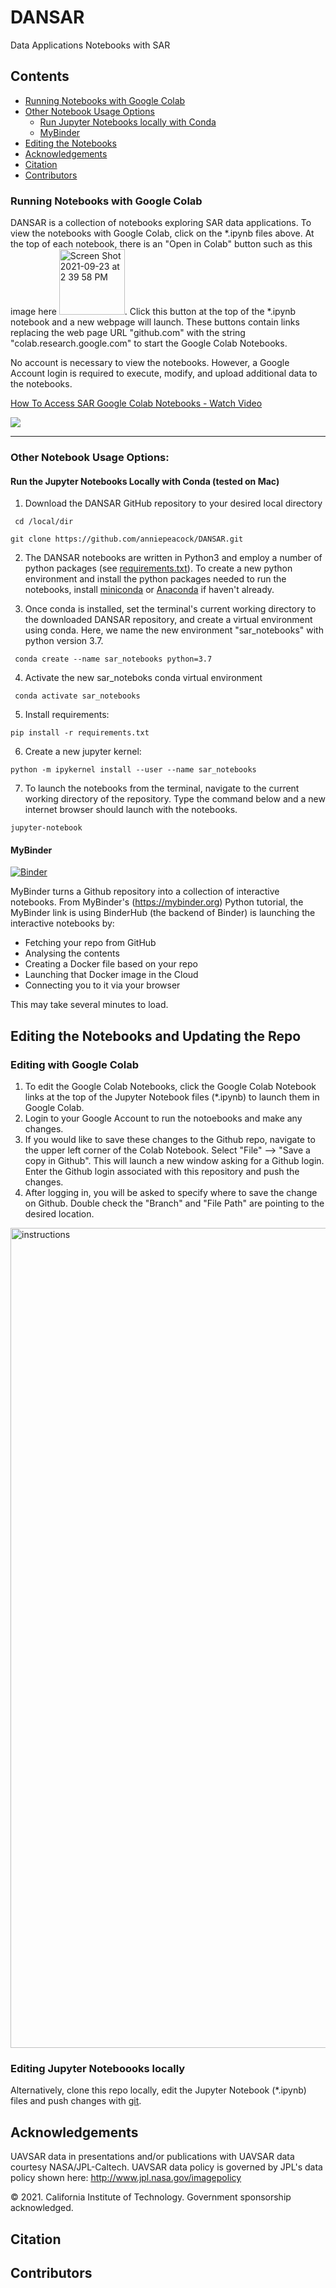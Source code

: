 # DANSAR
 Data Applications Notebooks with SAR

## Contents
* [Running Notebooks with Google Colab](#GoogleColab) 
* [Other Notebook Usage Options](#OtherOptions) 
    * [Run Jupyter Notebooks locally with Conda](#Conda)
    * [MyBinder](#MyBinder)
* [Editing the Notebooks](#Editing)
* [Acknowledgements](#Acknow) 
* [Citation](#Citation) 
* [Contributors](#Contributors) 
 
### Running Notebooks with Google Colab<a name="GoogleColab"/>
 
DANSAR is a collection of notebooks exploring SAR data applications. To view the notebooks with Google Colab, click on the *.ipynb files above. At the top of each notebook, there is an "Open in Colab" button such as this image here <img width="105" alt="Screen Shot 2021-09-23 at 2 39 58 PM" src="https://user-images.githubusercontent.com/69326547/134588404-d47e30d0-33dd-42bb-803d-2a6d2a965fb0.png">.  Click this button at the top of the *.ipynb notebook and a new webpage will launch. These buttons contain links replacing the web page URL "github.com" with the string "colab.research.google.com" to start the Google Colab Notebooks. 
 
No account is necessary to view the notebooks. However, a Google Account login is required to execute, modify, and upload additional data to the notebooks. 

<a href="https://www.loom.com/share/e88828827d6e4d188404c71e09b75b5f">
    <p> How To Access SAR Google Colab Notebooks - Watch Video</p>
    <img style="max-width:300px;" src="https://cdn.loom.com/sessions/thumbnails/e88828827d6e4d188404c71e09b75b5f-with-play.gif">
  </a>
  
  ------------

### Other Notebook Usage Options:<a name="OtherOptions"/>

#### Run the Jupyter Notebooks Locally with Conda (tested on Mac) <a name="Conda"/>

1. Download the DANSAR GitHub repository to your desired local directory
<pre><code> cd /local/dir

git clone https://github.com/anniepeacock/DANSAR.git 
</code></pre>
2. The DANSAR notebooks are written in Python3 and employ a number of python packages (see [requirements.txt](https://github.com/anniepeacock/DANSAR/blob/main/requirements.txt)). To create a new python environment and install the python packages needed to run the notebooks, install [miniconda](https://docs.conda.io/en/latest/miniconda.html) or [Anaconda](https://docs.anaconda.com/anaconda/install/index.html) if haven't already.

3. Once conda is installed, set the terminal's current working directory to the downloaded DANSAR repository, and create a virtual environment using conda. Here, we name the new environment "sar_notebooks" with python version 3.7.

<pre><code> conda create --name sar_notebooks python=3.7 </code></pre>

4. Activate the new sar_noteboks conda virtual environment

<pre><code> conda activate sar_notebooks </code></pre>

5. Install requirements:

<pre><code>pip install -r requirements.txt</code></pre>

6. Create a new jupyter kernel:

<pre><code>python -m ipykernel install --user --name sar_notebooks</code></pre>

7. To launch the notebooks from the terminal, navigate to the current working directory of the repository. Type the command below and a new internet browser should launch with the notebooks. 

<pre><code>jupyter-notebook</code></pre>


#### MyBinder <a name="MyBinder"/>

[![Binder](https://mybinder.org/badge_logo.svg)](https://mybinder.org/v2/gh/anniepeacock/DANSAR/main)

MyBinder turns a Github repository into a collection of interactive notebooks. 
From MyBinder's (https://mybinder.org) Python tutorial, the MyBinder link is using BinderHub (the backend of Binder) is launching the interactive notebooks by:
* Fetching your repo from GitHub
* Analysing the contents
* Creating a Docker file based on your repo
* Launching that Docker image in the Cloud
* Connecting you to it via your browser

This may take several minutes to load.

## Editing the Notebooks and Updating the Repo <a name="Editing"/>

### Editing with Google Colab
1) To edit the Google Colab Notebooks, click the Google Colab Notebook links at the top of the Jupyter Notebook files (*.ipynb) to launch them in Google Colab. 
2) Login to your Google Account to run the notoebooks and make any changes. 
3) If you would like to save these changes to the Github repo, navigate to the upper left corner of the Colab Notebook. Select "File" --> "Save a copy in Github". This will launch a new window asking for a Github login. Enter the Github login associated with this repository and push the changes. 
4) After logging in, you will be asked to specify where to save the change on Github. Double check the "Branch" and "File Path" are pointing to the desired location.

<img width="1312" alt="instructions" src="https://user-images.githubusercontent.com/69326547/139126077-d01eb877-dfcd-44cb-85b8-89ef38a3d122.png">

### Editing Jupyter Noteboooks locally

Alternatively, clone this repo locally, edit the Jupyter Notebook (*.ipynb) files and push changes with [git](https://guides.github.com/introduction/git-handbook/). 

## Acknowledgements<a name="Acknow"/>
UAVSAR data in presentations and/or publications with UAVSAR data courtesy NASA/JPL-Caltech. UAVSAR data policy is governed by JPL's data policy shown here: http://www.jpl.nasa.gov/imagepolicy

© 2021. California Institute of Technology. Government sponsorship acknowledged.

## Citation<a name="Citation"/>

## Contributors<a name="Contributors"/>

